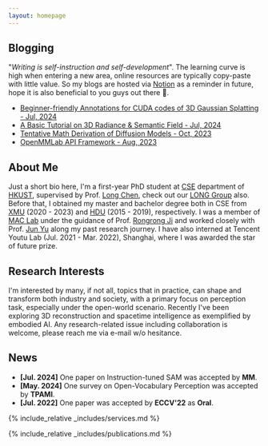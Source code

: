 ```yaml
---
layout: homepage
---
```


## Blogging

"*Writing is self-instruction and self-development*". The learning curve is high when entering a new area, online resources are typically copy-paste with little value. So my blogs are hosted via [Notion](https://www.notion.so/product) as a reminder in future, hope it is also beneficial to you guys out there 👋.

- [Beginner-friendly Annotations for CUDA codes of 3D Gaussian Splatting - Jul, 2024](https://github.com/seanzhuh/The-Annotated-3DGS)
- [A Basic Tutorial on 3D Radiance & Semantic Field - Jul, 2024](https://quaint-scarf-c38.notion.site/A-Basic-and-Short-Introduction-to-Radiance-and-Semantic-Field-097174e1fb294b5ab9ecb8ff720dc378)
- [Tentative Math Derivation of Diffusion Models - Oct, 2023](https://kindly-brazil-4ec.notion.site/Tentative-Diffusion-Models-Derivation-a84ece531d02469694a10497b4dd6293)
- [OpenMMLab API Framework - Aug, 2023](https://kindly-brazil-4ec.notion.site/OpenMMLab-API-Framework-d1522136db7940b4a42204050960b33f)

## About Me

Just a short bio here, I'm a first-year PhD student at [CSE](https://cse.hkust.edu.hk/) department of [HKUST](https://hkust.edu.hk/), supervised by Prof. [Long Chen](https://zjuchenlong.github.io/), check out our [LONG Group](https://long-group.cse.ust.hk/) also. Before that, I obtained my master and bachelor degree both in CSE from [XMU](https://www.xmu.edu.cn/) (2020 - 2023) and [HDU](https://www.hdu.edu.cn/main.htm) (2015 - 2019), respectively. I was a member of [MAC Lab](https://mac.xmu.edu.cn/index.htm) under the guidance of Prof. [Rongrong Ji](https://scholar.google.com/citations?user=lRSD7PQAAAAJ&hl=en&oi=ao) and worked closely with Prof. [Jun Yu](https://scholar.google.com/citations?user=3XTEwtAAAAAJ&hl=en) along my past research journey. I have also interned at Tencent Youtu Lab (Jul. 2021 - Mar. 2022), Shanghai, where I was awarded the star of future prize.

## Research Interests

I'm interested by many, if not all, topics that in practice, can shape and transform both industry and society, with a primary focus on perception task, especially under the open-world scenario. Recently I've been exploring 3D reconstruction and spacetime intelligence as exemplified by embodied AI. Any research-related issue including collaboration is welcome, please reach me via e-mail w/o hesitance.

## News

- **[Jul. 2024]** One paper on Instruction-tuned SAM was accepted by **MM**.
- **[May. 2024]** One survey on Open-Vocabulary Perception was accepted by **TPAMI**.
- **[Jul. 2022]** One paper was accepted by **ECCV'22** as **Oral**.

{% include_relative _includes/services.md %}

{% include_relative _includes/publications.md %}
